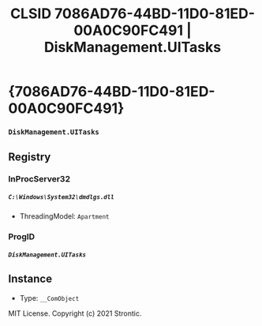 ﻿---
title: "CLSID 7086AD76-44BD-11D0-81ED-00A0C90FC491 | DiskManagement.UITasks"
excerpt: What is COM-Object CLSID 7086AD76-44BD-11D0-81ED-00A0C90FC491?
---

# {7086AD76-44BD-11D0-81ED-00A0C90FC491}

### `DiskManagement.UITasks`

## Registry


### InProcServer32

##### `C:\Windows\System32\dmdlgs.dll`
* ThreadingModel: `Apartment`

### ProgID

##### `DiskManagement.UITasks`

## Instance

* Type: `__ComObject`

MIT License. Copyright (c) 2021 Strontic.


